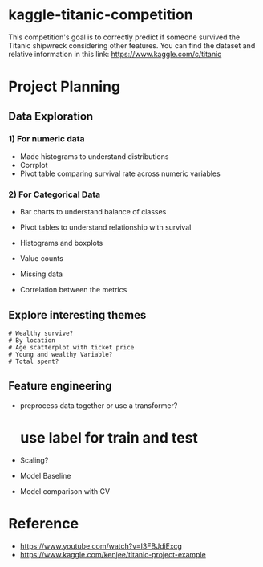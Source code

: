 # kaggle-titanic-competition
This competition's goal is to correctly predict if someone survived the Titanic shipwreck considering other features.
You can find the dataset and relative information in this link:
https://www.kaggle.com/c/titanic

# Project Planning
## Data Exploration
### 1) For numeric data 
* Made histograms to understand distributions 
* Corrplot 
* Pivot table comparing survival rate across numeric variables 


### 2) For Categorical Data 
* Bar charts to understand balance of classes 
* Pivot tables to understand relationship with survival 



* Histograms and boxplots 
* Value counts 
* Missing data 
* Correlation between the metrics 
## Explore interesting themes 
    # Wealthy survive? 
    # By location 
    # Age scatterplot with ticket price 
    # Young and wealthy Variable? 
    # Total spent? 
## Feature engineering 
* preprocess data together or use a transformer? 
    # use label for train and test   
* Scaling?

* Model Baseline 
* Model comparison with CV 

# Reference
*  https://www.youtube.com/watch?v=I3FBJdiExcg
* https://www.kaggle.com/kenjee/titanic-project-example
